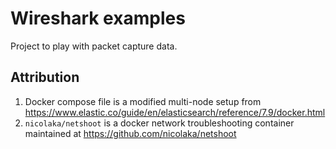 # Wireshark examples

Project to play with packet capture data.


## Attribution

1. Docker compose file is a modified multi-node setup from https://www.elastic.co/guide/en/elasticsearch/reference/7.9/docker.html
2. `nicolaka/netshoot` is a docker network troubleshooting container maintained at https://github.com/nicolaka/netshoot